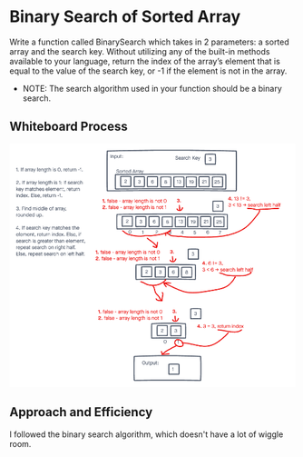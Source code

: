 # Binary Search of Sorted Array

Write a function called BinarySearch which takes in 2 parameters: a sorted array and the search key. Without utilizing any of the built-in methods available to your language, return the index of the array’s element that is equal to the value of the search key, or -1 if the element is not in the array.
 - NOTE: The search algorithm used in your function should be a binary search.

## Whiteboard Process

![array-binary-search-whiteboard](array-binary-search.png)

## Approach and Efficiency

I followed the binary search algorithm, which doesn't have a lot of wiggle room.